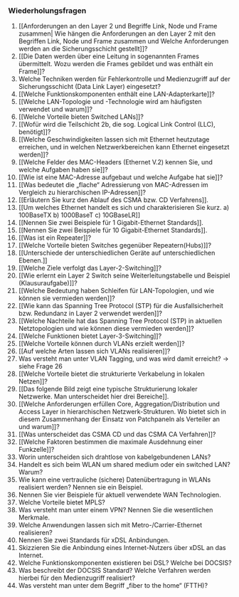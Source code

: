 ### Wiederholungsfragen
1. [[Anforderungen an den Layer 2 und Begriffe Link, Node und Frame zusammen| Wie hängen die Anforderungen an den Layer 2 mit den Begriffen Link, Node und Frame zusammen und Welche Anforderungen werden an die Sicherungsschicht gestellt]]?
2. [[Die Daten werden über eine Leitung in sogenannten Frames übermittelt. Wozu werden die Frames gebildet und was enthält ein Frame]]?
3. Welche Techniken werden für Fehlerkontrolle und Medienzugriff auf der Sicherungsschicht (Data Link Layer) eingesetzt?
4. [[Welche Funktionskomponenten enthält eine LAN-Adapterkarte]]?
5. [[Welche LAN-Topologie und -Technologie wird am häufigsten verwendet und warum]]?
6. [[Welche Vorteile bieten Switched LANs]]?
7. [[Wofür wird die Teilschicht 2b, die sog. Logical Link Control (LLC), benötigt]]?
8. [[Welche Geschwindigkeiten lassen sich mit Ethernet heutzutage erreichen, und in welchen Netzwerkbereichen kann Ethernet eingesetzt werden]]?
9. [[Welche Felder des MAC-Headers (Ethernet V.2) kennen Sie, und welche Aufgaben haben sie]]?
10. [[Wie ist eine MAC-Adresse aufgebaut und welche Aufgabe hat sie]]?
11. [[Was bedeutet die „flache“ Adressierung von MAC-Adressen im Vergleich zu hierarchischen IP-Adressen]]?
12. [[Erläutern Sie kurz den Ablauf des CSMA bzw. CD Verfahrens]].
13. [[Um welches Ethernet handelt es sich und charakterisieren Sie kurz. a) 100BaseTX b) 1000BaseT c) 10GBaseLR]]
14. [[Nennen Sie zwei Beispiele für 1 Gigabit-Ethernet Standards]].
15. [[Nennen Sie zwei Beispiele für 10 Gigabit-Ethernet Standards]].
16. [[Was ist ein Repeater]]?
17. [[Welche Vorteile bieten Switches gegenüber Repeatern(Hubs)]]?
18. [[Unterschiede der unterschiedlichen Geräte auf unterschiedlichen Ebenen.]]
19. [[Welche Ziele verfolgt das Layer-2-Switching]]?
20. [[Wie erlernt ein Layer 2 Switch seine Weiterleitungstabelle und Beispiel (Klausuraufgabe)]]?
21. [[Welche Bedeutung haben Schleifen für LAN-Topologien, und wie können sie vermieden werden]]?
22. [[Wie kann das Spanning Tree Protocol (STP) für die Ausfallsicherheit bzw. Redundanz in Layer 2 verwendet werden]]?
23. [[Welche Nachteile hat das Spanning Tree Protocol (STP) in aktuellen Netztopologien und wie können diese vermieden werden]]?
24. [[Welche Funktionen bietet Layer-3-Switching]]?
25. [[Welche Vorteile können durch VLANs erzielt werden]]?
26. [[Auf welche Arten lassen sich VLANs realisieren]]?
27. Was versteht man unter VLAN Tagging, und was wird damit erreicht? -> siehe Frage 26
28. [[Welche Vorteile bietet die strukturierte Verkabelung in lokalen Netzen]]?
29. [[Das folgende Bild zeigt eine typische Strukturierung lokaler Netzwerke. Man unterscheidet hier drei Bereiche]].
30. [[Welche Anforderungen erfüllen Core, Aggregation/Distribution und Access Layer in hierarchischen Netzwerk-Strukturen. Wo bietet sich in diesem Zusammenhang der Einsatz von Patchpaneln als Verteiler an und warum]]?
31. [[Was unterscheidet das CSMA CD und das CSMA CA Verfahren]]?
32. [[Welche Faktoren bestimmen die maximale Ausdehnung einer Funkzelle]]?
33. Worin unterscheiden sich drahtlose von kabelgebundenen LANs?
34. Handelt es sich beim WLAN um shared medium oder ein switched LAN? Warum?
35. Wie kann eine vertrauliche (sichere) Datenübertragung in WLANs realisiert werden? Nennen sie ein Beispiel.
36. Nennen Sie vier Beispiele für aktuell verwendete WAN Technologien.
37. Welche Vorteile bietet MPLS?
38. Was versteht man unter einem VPN? Nennen Sie die wesentlichen Merkmale.
39. Welche Anwendungen lassen sich mit Metro-/Carrier-Ethernet realisieren?
40. Nennen Sie zwei Standards für xDSL Anbindungen.
41. Skizzieren Sie die Anbindung eines Internet-Nutzers über xDSL an das Internet.
42. Welche Funktionskomponenten existieren bei DSL? Welche bei DOCSIS?
43. Was beschreibt der DOCSIS Standard? Welche Verfahren werden hierbei für den Medienzugriff realisiert?
44. Was versteht man unter dem Begriff „fiber to the home“ (FTTH)?

